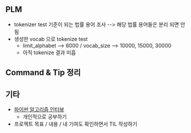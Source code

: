 ## PLM

- tokenizer test 기준이 되는 법률 용어 조사 --> 해당 법률 용어들은 분리 되면 안 됨
- 생성한 vocab 으로 tokenize test
  - limit_alphabet --> 6000 / vocab_size --> 10000, 15000, 30000
  - 아직 tokenize 결과 미흡 





## Command & Tip 정리




## 기타

- [파이썬 알고리즘 인터뷰](https://github.com/onlybooks/algorithm-interview)
  - 개인적으로 공부하기
- 프로젝트 목표 / 내용 / 내 기여도 확인하면서 TIL 작성하기

